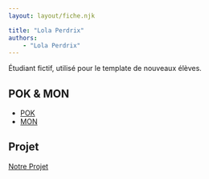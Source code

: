 ```yaml
---
layout: layout/fiche.njk

title: "Lola Perdrix"
authors:
    - "Lola Perdrix"
---
```


Étudiant fictif, utilisé pour le template de nouveaux élèves.

## POK & MON

- [POK](./pok)
- [MON](./mon)

## Projet

[Notre Projet](../../../projets/20XX-20YY/notre-projet)
